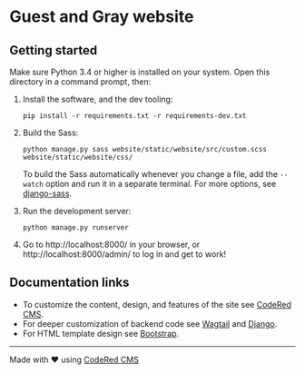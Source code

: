 # Guest and Gray website

## Getting started

Make sure Python 3.4 or higher is installed on your system.
Open this directory in a command prompt, then:

1. Install the software, and the dev tooling:
    ```
    pip install -r requirements.txt -r requirements-dev.txt
    ```

2. Build the Sass:
    ```
    python manage.py sass website/static/website/src/custom.scss website/static/website/css/
    ```
    To build the Sass automatically whenever you change a file, add the `--watch` option and run it in a separate terminal. For more options, see [django-sass](https://github.com/coderedcorp/django-sass/).

3. Run the development server:
    ```
    python manage.py runserver
    ```

4. Go to http://localhost:8000/ in your browser, or http://localhost:8000/admin/ to log in and get to work!

## Documentation links

* To customize the content, design, and features of the site see [CodeRed CMS](https://docs.coderedcorp.com/cms/).
* For deeper customization of backend code see [Wagtail](http://docs.wagtail.io/) and [Django](https://docs.djangoproject.com/).
* For HTML template design see [Bootstrap](https://getbootstrap.com/).

---

Made with ♥ using [CodeRed CMS](https://www.coderedcorp.com/cms/)
